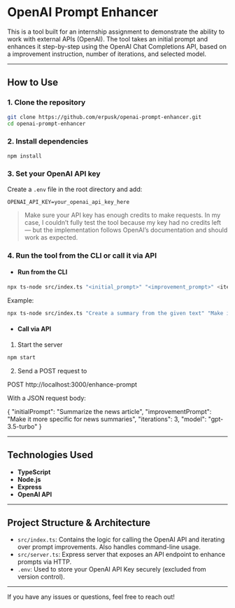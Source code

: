 # OpenAI Prompt Enhancer

This is a tool built for an internship assignment to demonstrate the ability to work with external APIs (OpenAI).
The tool takes an initial prompt and enhances it step-by-step using the OpenAI Chat Completions API, based on a improvement instruction, number of iterations, and selected model.

---

## How to Use

### 1. Clone the repository

```bash
git clone https://github.com/erpusk/openai-prompt-enhancer.git
cd openai-prompt-enhancer
```

### 2. Install dependencies

```bash
npm install
```

### 3. Set your OpenAI API key

Create a `.env` file in the root directory and add:

```env
OPENAI_API_KEY=your_openai_api_key_here
```

> Make sure your API key has enough credits to make requests. In my case, I couldn’t fully test the tool because my key had no credits left — but the implementation follows OpenAI’s documentation and should work as expected.

### 4. Run the tool from the CLI or call it via API

- #### Run from the CLI

```bash
npx ts-node src/index.ts "<initial_prompt>" "<improvement_prompt>" <iterations> "<model>"
```

Example:

```bash
npx ts-node src/index.ts "Create a summary from the given text" "Make it more specific for news summaries" 4 "gpt-3.5-turbo"
```

- #### Call via API

1. Start the server
   
```bash
npm start
```

2. Send a POST request to 

POST http://localhost:3000/enhance-prompt

With a JSON request body:

{
  "initialPrompt": "Summarize the news article",
  "improvementPrompt": "Make it more specific for news summaries",
  "iterations": 3,
  "model": "gpt-3.5-turbo"
}

---

## Technologies Used

- **TypeScript**
- **Node.js**
- **Express**
- **OpenAI API**

---

## Project Structure & Architecture

- `src/index.ts`: Contains the logic for calling the OpenAI API and iterating over prompt improvements. Also handles command-line usage.
- `src/server.ts`: Express server that exposes an API endpoint to enhance prompts via HTTP.
- `.env`: Used to store your OpenAI API Key securely (excluded from version control).

---

If you have any issues or questions, feel free to reach out!
